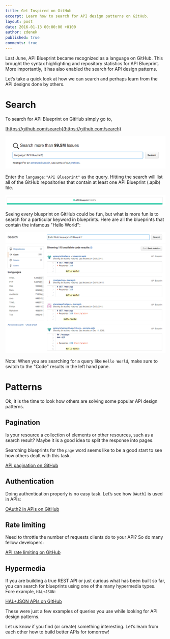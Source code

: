 ```yaml
---
title: Get Inspired on GitHub
excerpt: Learn how to search for API design patterns on GitHub.
layout: post
date: 2016-01-13 00:00:00 +0100
author: zdenek
published: true
comments: true
---
```


Last June, API Blueprint became recognized as a language on GitHub.
This brought the syntax highlighting and repository statistics for API
Blueprint. More importantly, it has also enabled the search for API design
patterns.

Let’s take a quick look at how we can search and perhaps learn from the API
designs done by others.

# Search

To search for API Blueprint on GitHub simply go to,

[https://github.com/search](https://github.com/search)

<img width="640" src="/images/2016-01-13-Get-Inspired-on-GitHub/search.png" alt="search" />

Enter the `language:"API Blueprint"` as the query. Hitting the search will
list all of the GitHub repositories that contain at least one API Blueprint
(.apib) file.

<img width="640" src="/images/2016-01-13-Get-Inspired-on-GitHub/statistics.png" alt="statistics" />

Seeing every blueprint on GitHub could be fun, but what is more fun is to search
for a particular keyword in blueprints. Here are all the blueprints that
contain the infamous "Hello World":

<img width="640" src="/images/2016-01-13-Get-Inspired-on-GitHub/hello.png" alt="hello" />

Note: When you are searching for a query like `Hello World`, make sure to switch to
 the "Code" results in the left hand pane.

# Patterns

Ok, it is the time to look how others are solving some popular API design
patterns.

## Pagination

Is your resource a collection of elements or other resources, such as a search
 result? Maybe it is a good idea to split the response into pages.

Searching blueprints for the `page` word seems like to be a good start to see
how others dealt with this task.

[API pagination on GitHub](https://github.com/search?q=page+language%3A%22API+Blueprint%22&ref=searchresults&type=Code&utf8=%E2%9C%93)

## Authentication

Doing authentication properly is no easy task. Let’s see how `OAuth2` is used in
APIs:

[OAuth2 in APIs on GitHub](https://github.com/search?utf8=%E2%9C%93&q=oauth2+language%3A%22API+Blueprint%22&type=Code&ref=searchresults)

## Rate limiting

Need to throttle the number of requests clients do to your API? So do many
fellow developers:

[API rate limiting on GitHub](https://github.com/search?utf8=%E2%9C%93&q=rate+limit+language%3A%22API+Blueprint%22&type=Code&ref=searchresults)

## Hypermedia

If you are building a true REST API or just curious what has been built so far,
you can search for blueprints using one of the many hypermedia types.
Fore example, `HAL+JSON`:

[HAL+JSON APIs on GitHub](https://github.com/search?utf8=%E2%9C%93&q=%22hal%2Bjson%22+language%3A%22API+Blueprint%22&type=Code&ref=searchresults)

These were just a few examples of queries you use while looking for API design
patterns.

Let us know if you find (or create) something interesting.
Let’s learn from each other how to build better APIs for tomorrow!
